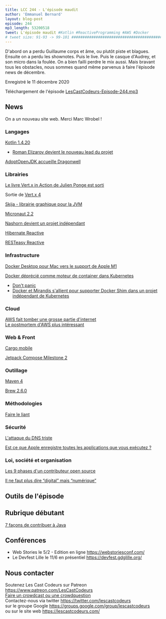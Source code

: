 ```yaml
---
title: LCC 244 - L'épisode maudit
author: 'Emmanuel Bernard'
layout: blog-post
episode: 244
mp3_length: 53200518
tweet: L'épisode maudit #Kotlin #ReactiveProgramming #AWS #Docker
# tweet size: 91-93 -> 99-101 #######################################################################
---
```

D'abord on a perdu Guillaume corps et âme, ou plutôt piste et blagues. Ensuite on a perdu les shownotes. Puis le live. Puis le casque d'Audrey, et son micro dans la foulée. On a bien failli perdre le mix aussi. Mais bravant tous les obstacles, nous sommes quand même parvenus à faire l'épisode news de décembre. 

Enregistré le 11 décembre 2020

Téléchargement de l'épisode [LesCastCodeurs-Episode-244.mp3](https://traffic.libsyn.com/lescastcodeurs/LesCastCodeurs-Episode-244.mp3)

## News

On a un nouveau site web. Merci Marc Wrobel !

### Langages

[Kotlin 1.4.20](https://blog.jetbrains.com/kotlin/2020/11/kotlin-1-4-20-released/)  

* [Roman Elizarov devient le nouveau lead du projet](https://t.co/CSLva3OCNn?amp=1)  

[AdoptOpenJDK accueille Dragonwell](https://blog.adoptopenjdk.net/2020/11/adoptopenjdk-welcomes-dragonwell/)  


### Librairies

[Le livre Vert.x in Action de Julien Ponge est sorti](https://www.manning.com/books/vertx-in-action)  

Sortie de [Vert.x 4](https://github.com/eclipse-vertx/vert.x/releases/tag/4.0.0)  

[Skija - librairie graphique pour la JVM](https://tonsky.me/blog/skija/)  

[Micronaut 2.2](https://micronaut.io/blog/2020-11-19-micronaut-22-released.html)  

[Nashorn devient un projet indépendant](https://mail.openjdk.java.net/pipermail/nashorn-dev/2020-November/007597.html)  

[Hibernate Reactive](https://in.relation.to/2020/12/03/hibernate-reactive/)  

[RESTeasy Reactive](https://quarkus.io/blog/resteasy-reactive/)  

### Infrastructure

[Docker Desktop pour Mac vers le support de Apple M1](https://www.docker.com/blog/apple-silicon-m1-chips-and-docker/)  

[Docker déprécié comme moteur de container dans Kubernetes](https://twitter.com/Dixie3Flatline/status/1334188913724850177)  
* [Don't panic](https://kubernetes.io/blog/2020/12/02/dont-panic-kubernetes-and-docker/)  
* [Docker et Mirandis s'allient pour supporter Docker Shim dans un projet indépendant de Kubernetes](https://www.docker.com/blog/what-developers-need-to-know-about-docker-docker-engine-and-kubernetes-v1-20/)  

### Cloud

[AWS fait tomber une grosse partie d'internet](https://www.theverge.com/2020/11/25/21719396/amazon-web-services-aws-outage-down-internet)  
[Le postmortem d'AWS plus intéressant](https://www.theverge.com/2020/11/25/21719396/amazon-web-services-aws-outage-down-internet)  

### Web & Front

[Cargo mobile](https://nzzl.us/vlcr8fh)  

[Jetpack Compose Milestone 2](https://blog.jetbrains.com/cross-post/jetpack-compose-for-desktop-milestone-2-released/)  

### Outillage

[Maven 4](https://maarten.mulders.it/2020/11/whats-new-in-maven-4/)  

[Brew 2.6.0](https://brew.sh/2020/12/01/homebrew-2.6.0/)  

### Méthodologies

[Faire le liant](https://noidea.dog/glue)  

### Sécurité

[L'attaque du DNS triste](https://blog.cloudflare.com/sad-dns-explained/)  

[Est ce que Apple enregistre toutes les applications que vous exécutez ?](https://blog.jacopo.io/en/post/apple-ocsp/)  

### Loi, société et organisation

[Les 9 phases d'un contributeur open source](https://nibblestew.blogspot.com/2020/11/the-nine-phases-of-open-source-project.html)  

[Il ne faut plus dire “digital” mais “numérique”](https://www.legifrance.gouv.fr/download/pdf?id=3R0sE8eNen_L8exQ-fhxkvjG0ZdOtzgp_gIMW9NOj2M=)  

## Outils de l'épisode

## Rubrique débutant

[7 façons de contribuer à Java](https://foojay.io/today/7-ways-to-contribute-to-openjdk/)  

## Conférences

* Web Stories le 5/2 - Edition en ligne <https://webstoriesconf.com/>  
* Le Devfest Lille le 11/6 en présentiel <https://devfest.gdglille.org/> 

## Nous contacter

Soutenez Les Cast Codeurs sur Patreon <https://www.patreon.com/LesCastCodeurs>  
[Faire un crowdcast ou une crowdquestion](https://lescastcodeurs.com/crowdcasting/)  
Contactez-nous via twitter <https://twitter.com/lescastcodeurs>  
sur le groupe Google <https://groups.google.com/group/lescastcodeurs>  
ou sur le site web <https://lescastcodeurs.com/>
